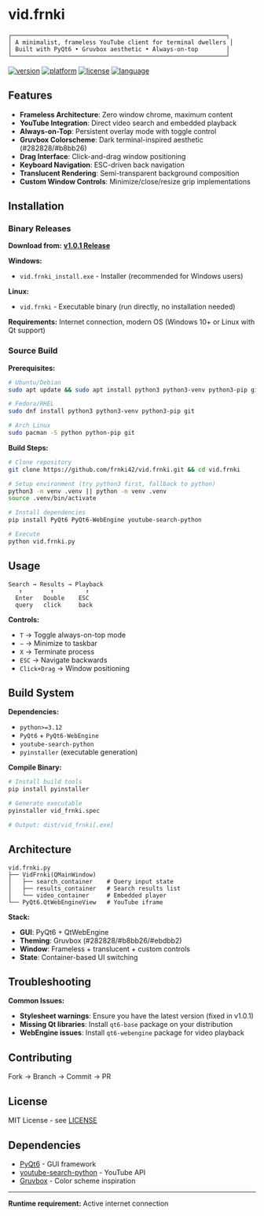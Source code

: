 # vid.frnki

```
┌─────────────────────────────────────────────────────────────┐
│ A minimalist, frameless YouTube client for terminal dwellers │
│ Built with PyQt6 • Gruvbox aesthetic • Always-on-top        │
└─────────────────────────────────────────────────────────────┘
```

[![version](https://img.shields.io/badge/version-1.0.1-b8bb26?style=flat-square&labelColor=282828)](https://github.com/frnki42/vid.frnki/releases)
[![platform](https://img.shields.io/badge/platform-linux%20%7C%20windows-ebdbb2?style=flat-square&labelColor=282828)](https://github.com/frnki42/vid.frnki)
[![license](https://img.shields.io/badge/license-MIT-98971a?style=flat-square&labelColor=282828)](LICENSE)
[![language](https://img.shields.io/badge/python-3.12+-83a598?style=flat-square&labelColor=282828)](https://python.org)

## Features

- **Frameless Architecture**: Zero window chrome, maximum content
- **YouTube Integration**: Direct video search and embedded playback  
- **Always-on-Top**: Persistent overlay mode with toggle control
- **Gruvbox Colorscheme**: Dark terminal-inspired aesthetic (#282828/#b8bb26)
- **Drag Interface**: Click-and-drag window positioning
- **Keyboard Navigation**: ESC-driven back navigation
- **Translucent Rendering**: Semi-transparent background composition
- **Custom Window Controls**: Minimize/close/resize grip implementations

## Installation

### Binary Releases

**Download from:** [**v1.0.1 Release**](https://github.com/frnki42/vid.frnki/releases/tag/v1.0.1)

**Windows:**
- `vid.frnki_install.exe` - Installer (recommended for Windows users)

**Linux:**
- `vid.frnki` - Executable binary (run directly, no installation needed)

**Requirements:** Internet connection, modern OS (Windows 10+ or Linux with Qt support)

### Source Build

**Prerequisites:**
```bash
# Ubuntu/Debian
sudo apt update && sudo apt install python3 python3-venv python3-pip git

# Fedora/RHEL
sudo dnf install python3 python3-venv python3-pip git

# Arch Linux
sudo pacman -S python python-pip git
```

**Build Steps:**
```bash
# Clone repository
git clone https://github.com/frnki42/vid.frnki.git && cd vid.frnki

# Setup environment (try python3 first, fallback to python)
python3 -m venv .venv || python -m venv .venv
source .venv/bin/activate

# Install dependencies  
pip install PyQt6 PyQt6-WebEngine youtube-search-python

# Execute
python vid.frnki.py
```

## Usage

```
Search → Results → Playback
   ↑        ↑         ↑
  Enter   Double    ESC
  query   click     back
```

**Controls:**
- `T` → Toggle always-on-top mode
- `−` → Minimize to taskbar  
- `X` → Terminate process
- `ESC` → Navigate backwards
- `Click+Drag` → Window positioning

## Build System

**Dependencies:**
- `python>=3.12`
- `PyQt6` + `PyQt6-WebEngine`  
- `youtube-search-python`
- `pyinstaller` (executable generation)

**Compile Binary:**
```bash
# Install build tools
pip install pyinstaller

# Generate executable
pyinstaller vid_frnki.spec

# Output: dist/vid_frnki[.exe]
```

## Architecture

```
vid.frnki.py
├── VidFrnki(QMainWindow)
│   ├── search_container    # Query input state
│   ├── results_container   # Search results list  
│   └── video_container     # Embedded player
└── PyQt6.QtWebEngineView   # YouTube iframe
```

**Stack:**
- **GUI**: PyQt6 + QtWebEngine
- **Theming**: Gruvbox (#282828/#b8bb26/#ebdbb2)  
- **Window**: Frameless + translucent + custom controls
- **State**: Container-based UI switching

## Troubleshooting

**Common Issues:**
- **Stylesheet warnings**: Ensure you have the latest version (fixed in v1.0.1)
- **Missing Qt libraries**: Install `qt6-base` package on your distribution
- **WebEngine issues**: Install `qt6-webengine` package for video playback

## Contributing

Fork → Branch → Commit → PR

## License

MIT License - see [LICENSE](LICENSE)

## Dependencies

- [PyQt6](https://riverbankcomputing.com/software/pyqt/) - GUI framework
- [youtube-search-python](https://github.com/alexmercerind/youtube-search-python) - YouTube API
- [Gruvbox](https://github.com/morhetz/gruvbox) - Color scheme inspiration

---

**Runtime requirement:** Active internet connection